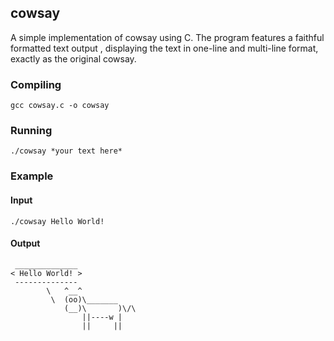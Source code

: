 ## cowsay
A simple implementation of cowsay using C.
The program features a faithful formatted text output , displaying the text in one-line and multi-line format, exactly as the original cowsay.
### Compiling
```gcc cowsay.c -o cowsay```
### Running
```./cowsay *your text here*```
### Example
#### Input
```./cowsay Hello World!```
#### Output
```
 ______________
< Hello World! >
 --------------
        \   ^__^
         \  (oo)\_______
            (__)\       )\/\
                ||----w |
                ||     ||
```

